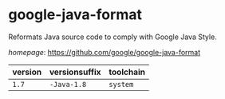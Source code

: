 # google-java-format

Reformats Java source code to comply with Google Java Style.

*homepage*: <https://github.com/google/google-java-format>

version | versionsuffix | toolchain
--------|---------------|----------
``1.7`` | ``-Java-1.8`` | ``system``
